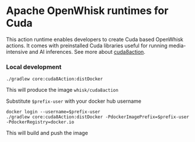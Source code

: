 # Apache OpenWhisk runtimes for Cuda

This action runtime enables developers to create Cuda based OpenWhisk actions. It comes with preinstalled Cuda libraries useful for running media-intensive and AI inferences. See more about [cuda8action](./core/cuda8Action).

### Local development
```
./gradlew core:cuda8Action:distDocker
```
This will produce the image `whisk/cuda8action`

Substitute `$prefix-user` with your docker hub username
```
docker login --username=$prefix-user
./gradlew core:cuda8Action:distDocker -PdockerImagePrefix=$prefix-user -PdockerRegistry=docker.io
```
This will build and push the image
